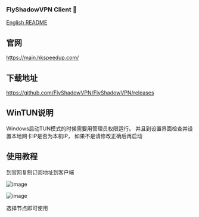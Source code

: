 ### FlyShadowVPN Client 👋

[English README](README_EN.md)

## 官网 
https://main.hkspeedup.com/

## 下载地址
https://github.com/FlyShadowVPN/FlyShadowVPN/releases

## WinTUN说明
Windows启动TUN模式的时候需要用管理员权限运行。
并且到设置界面检查并设置本地网卡IP是否为本机IP，
如果不是请修改正确后再启动

## 使用教程
到官网复制订阅地址到客户端

![image](https://github.com/FlyShadowVPN/FlyShadowVPN/assets/166269758/3d80d6a8-0180-475a-ae03-2ed86718bcec)

![image](https://github.com/FlyShadowVPN/FlyShadowVPN/assets/166269758/dfada07a-547f-48c0-831f-16f45eb2e93e)

选择节点即可使用
